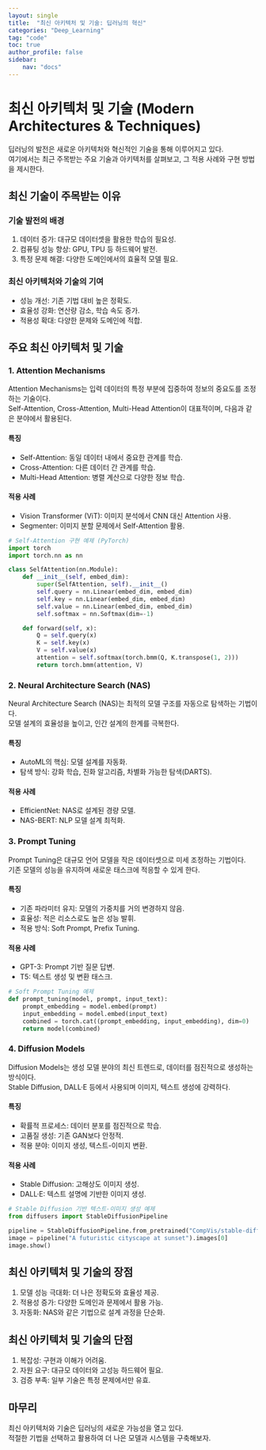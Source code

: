 ```yaml
---
layout: single
title:  "최신 아키텍처 및 기술: 딥러닝의 혁신"
categories: "Deep_Learning"
tag: "code"
toc: true
author_profile: false
sidebar:
    nav: "docs"
---
```


# 최신 아키텍처 및 기술 (Modern Architectures & Techniques)

딥러닝의 발전은 새로운 아키텍처와 혁신적인 기술을 통해 이루어지고 있다.  
여기에서는 최근 주목받는 주요 기술과 아키텍처를 살펴보고, 그 적용 사례와 구현 방법을 제시한다.


## 최신 기술이 주목받는 이유

### 기술 발전의 배경
1. 데이터 증가: 대규모 데이터셋을 활용한 학습의 필요성.  
2. 컴퓨팅 성능 향상: GPU, TPU 등 하드웨어 발전.  
3. 특정 문제 해결: 다양한 도메인에서의 효율적 모델 필요.  

### 최신 아키텍처와 기술의 기여
- 성능 개선: 기존 기법 대비 높은 정확도.  
- 효율성 강화: 연산량 감소, 학습 속도 증가.  
- 적용성 확대: 다양한 문제와 도메인에 적합.  


## 주요 최신 아키텍처 및 기술

### 1. Attention Mechanisms

Attention Mechanisms는 입력 데이터의 특정 부분에 집중하여 정보의 중요도를 조정하는 기술이다.  
Self-Attention, Cross-Attention, Multi-Head Attention이 대표적이며, 다음과 같은 분야에서 활용된다.  

#### 특징
- Self-Attention: 동일 데이터 내에서 중요한 관계를 학습.  
- Cross-Attention: 다른 데이터 간 관계를 학습.  
- Multi-Head Attention: 병렬 계산으로 다양한 정보 학습.  

#### 적용 사례
- Vision Transformer (ViT): 이미지 분석에서 CNN 대신 Attention 사용.  
- Segmenter: 이미지 분할 문제에서 Self-Attention 활용.  

```python
# Self-Attention 구현 예제 (PyTorch)
import torch
import torch.nn as nn

class SelfAttention(nn.Module):
    def __init__(self, embed_dim):
        super(SelfAttention, self).__init__()
        self.query = nn.Linear(embed_dim, embed_dim)
        self.key = nn.Linear(embed_dim, embed_dim)
        self.value = nn.Linear(embed_dim, embed_dim)
        self.softmax = nn.Softmax(dim=-1)

    def forward(self, x):
        Q = self.query(x)
        K = self.key(x)
        V = self.value(x)
        attention = self.softmax(torch.bmm(Q, K.transpose(1, 2)))
        return torch.bmm(attention, V)
```


### 2. Neural Architecture Search (NAS)

Neural Architecture Search (NAS)는 최적의 모델 구조를 자동으로 탐색하는 기법이다.  
모델 설계의 효율성을 높이고, 인간 설계의 한계를 극복한다.  

#### 특징
- AutoML의 핵심: 모델 설계를 자동화.  
- 탐색 방식: 강화 학습, 진화 알고리즘, 차별화 가능한 탐색(DARTS).

#### 적용 사례
- EfficientNet: NAS로 설계된 경량 모델.  
- NAS-BERT: NLP 모델 설계 최적화.  


### 3. Prompt Tuning

Prompt Tuning은 대규모 언어 모델을 작은 데이터셋으로 미세 조정하는 기법이다.  
기존 모델의 성능을 유지하며 새로운 태스크에 적응할 수 있게 한다.  

#### 특징
- 기존 파라미터 유지: 모델의 가중치를 거의 변경하지 않음.  
- 효율성: 적은 리소스로도 높은 성능 발휘.  
- 적용 방식: Soft Prompt, Prefix Tuning.  

#### 적용 사례
- GPT-3: Prompt 기반 질문 답변.  
- T5: 텍스트 생성 및 변환 태스크.  

```python
# Soft Prompt Tuning 예제
def prompt_tuning(model, prompt, input_text):
    prompt_embedding = model.embed(prompt)
    input_embedding = model.embed(input_text)
    combined = torch.cat((prompt_embedding, input_embedding), dim=0)
    return model(combined)
```


### 4. Diffusion Models

Diffusion Models는 생성 모델 분야의 최신 트렌드로, 데이터를 점진적으로 생성하는 방식이다.  
Stable Diffusion, DALL·E 등에서 사용되며 이미지, 텍스트 생성에 강력하다.  

#### 특징
- 확률적 프로세스: 데이터 분포를 점진적으로 학습.  
- 고품질 생성: 기존 GAN보다 안정적.  
- 적용 분야: 이미지 생성, 텍스트-이미지 변환.  

#### 적용 사례
- Stable Diffusion: 고해상도 이미지 생성.  
- DALL·E: 텍스트 설명에 기반한 이미지 생성.  

```python
# Stable Diffusion 기반 텍스트-이미지 생성 예제
from diffusers import StableDiffusionPipeline

pipeline = StableDiffusionPipeline.from_pretrained("CompVis/stable-diffusion-v1-4")
image = pipeline("A futuristic cityscape at sunset").images[0]
image.show()
```


## 최신 아키텍처 및 기술의 장점

1. 모델 성능 극대화: 더 나은 정확도와 효율성 제공.  
2. 적용성 증가: 다양한 도메인과 문제에서 활용 가능.  
3. 자동화: NAS와 같은 기법으로 설계 과정을 단순화.  


## 최신 아키텍처 및 기술의 단점

1. 복잡성: 구현과 이해가 어려움.  
2. 자원 요구: 대규모 데이터와 고성능 하드웨어 필요.  
3. 검증 부족: 일부 기술은 특정 문제에서만 유효.  


## 마무리

최신 아키텍처와 기술은 딥러닝의 새로운 가능성을 열고 있다.  
적절한 기법을 선택하고 활용하여 더 나은 모델과 시스템을 구축해보자.  
